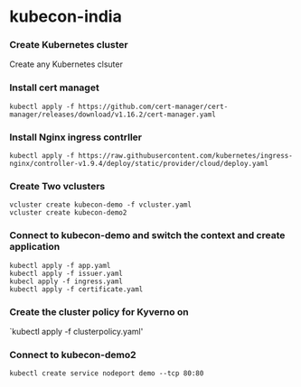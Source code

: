 # kubecon-india

### Create Kubernetes cluster 
Create any Kubernetes clsuter 

### Install cert managet
`kubectl apply -f https://github.com/cert-manager/cert-manager/releases/download/v1.16.2/cert-manager.yaml`

### Install Nginx ingress contrller 
`kubectl apply -f https://raw.githubusercontent.com/kubernetes/ingress-nginx/controller-v1.9.4/deploy/static/provider/cloud/deploy.yaml`


### Create Two vclusters 
```
vcluster create kubecon-demo -f vcluster.yaml
vcluster create kubecon-demo2

```

### Connect to kubecon-demo and switch the context and create application

```
kubectl apply -f app.yaml
kubectl apply -f issuer.yaml
kubecl apply -f ingress.yaml
kubectl apply -f certificate.yaml
```

### Create the cluster policy for Kyverno on 
`kubectl apply -f clusterpolicy.yaml'

### Connect to kubecon-demo2
`kubectl create service nodeport demo --tcp 80:80`


